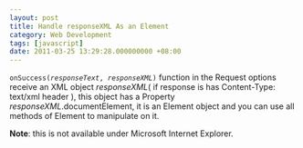 ```yaml
---
layout: post
title: Handle responseXML As an Element
category: Web Development
tags: [javascript]
date: 2011-03-25 13:29:28.000000000 +08:00
---
```

<p><code>onSuccess(<var>responseText</var>, <var>responseXML</var>)</code> function in the Request options receive an XML object <var>responseXML</var>( if response is has Content-Type: text/xml header ), this object has a Property <var>responseXML</var>.documentElement, it is an Element object and you can use all methods of Element to manipulate on it.</p>

**Note**: this is not available under Microsoft Internet Explorer.
